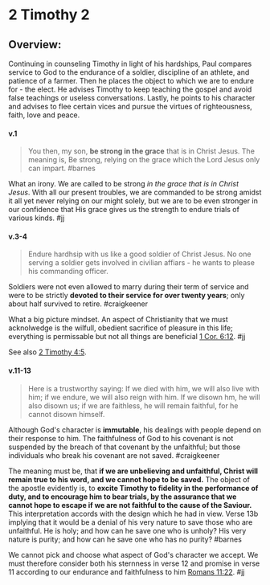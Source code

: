# 2 Timothy 2

## Overview:
Continuing in counseling Timothy in light of his hardships, Paul compares service to God to the endurance of a soldier, discipline of an athlete, and patience of a farmer. Then he places the object to which we are to endure for - the elect. He advises Timothy to keep teaching the gospel and avoid false teachings or useless conversations. Lastly, he points to his character and advises to flee certain vices and pursue the virtues of righteousness, faith, love and peace.


#### v.1
>You then, my son, **be strong in the grace** that is in Christ Jesus.
The meaning is, Be strong, relying on the grace which the Lord Jesus only can impart. #barnes 

What an irony. We are called to be strong *in the grace that is in Christ Jesus*. With all our present troubles, we are commanded to be strong amidst it all yet never relying on our might solely, but we are to be even stronger in our confidence that His grace gives us the strength to endure trials of various kinds.
#jj 

#### v.3-4
>Endure hardhsip with us like a good soldier of Christ Jesus. No one serving a soldier gets involved in civilian affiars - he wants to please his commanding officer.

Soldiers were not even allowed to marry during their term of service and were to be strictly **devoted to their service for over twenty years**; only about half survived to retire.
#craigkeener 

What a big picture mindset. An aspect of Christianity that we must acknolwedge is the wilfull, obedient sacrifice of pleasure in this life; everything is permissable but not all things are beneficial [1 Cor. 6:12](1Corinthians).
#jj 

See also [2 Timothy 4:5](2Timothy4.md#v.5).

#### v.11-13
>Here is a trustworthy saying: If we died with him, we will also live with him; if we endure, we will also reign with him. If we disown hm, he will also disown us; if we are faithless, he will remain faithful, for he cannot disown himself.

Although God's character is **immutable**, his dealings with people depend on their response to him. The faithfulness of God to his covenant is not suspended by the breach of that covenant by the unfaithful; but those individuals who break his covenant are not saved.
#craigkeener 

The meaning must be, that **if we are unbelieving and unfaithful, Christ will remain true to his word, and we cannot hope to be saved.** The object of the apostle evidently is, to **excite Timothy to fidelity in the performance of duty, and to encourage him to bear trials, by the assurance that we cannot hope to escape if we are not faithful to the cause of the Saviour.** This interpretation accords with the design which he had in view.
Verse 13b implying that it would be a denial of his very nature to save those who are unfaithful. He is holy; and how can he save one who is unholy? His very nature is purity; and how can he save one who has no purity?
#barnes 

We cannot pick and choose what aspect of God's character we accept. We must therefore consider both his sternness in verse 12 and promise in verse 11 according to our endurance and faithfulness to him [Romans 11:22](Romans.md).
#jj 